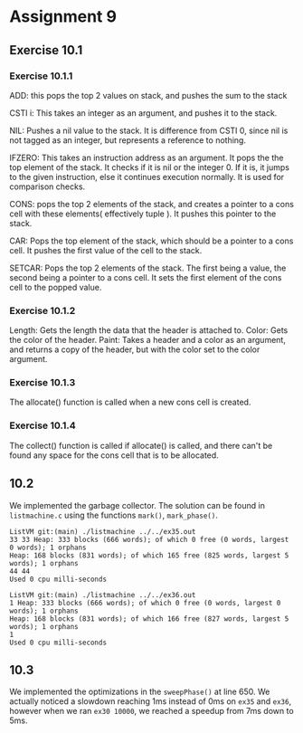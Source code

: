 ﻿# Assignment 9

## Exercise 10.1

### Exercise 10.1.1
ADD: this pops the top 2 values on stack, and pushes the sum to the stack

CSTI i: This takes an integer as an argument, and pushes it to the stack.

NIL: Pushes a nil value to the stack. It is difference from CSTI 0, since nil is not tagged as an integer, but represents a reference to nothing.


IFZERO: This takes an instruction address as an argument.
It pops the the top element of the stack. It checks if it is nil or the integer 0. If it is, it jumps to the given instruction, else it continues execution normally. It is used for comparison checks.

CONS: pops the top 2 elements of the stack, and creates a pointer to a cons cell with these elements( effectively tuple ). It pushes this pointer to the stack.

CAR: Pops the top element of the stack, which should be a pointer to a cons cell. It pushes the first value of the cell to the stack.


SETCAR: Pops the top 2 elements of the stack. The first being a value, the second being a pointer to a cons cell. It sets the first element of the cons cell to the popped value.

### Exercise 10.1.2
Length: Gets the length the data that the header is attached to.
Color: Gets the color of the header.
Paint: Takes a header and a color as an argument, 
and returns a copy of the header, but with the color set to the color argument.

### Exercise 10.1.3
The allocate() function is called when a new cons cell is created.

### Exercise 10.1.4
The collect() function is called if allocate() is called, and there can't be 
found any space for the cons cell that is to be allocated.


## 10.2

We implemented the garbage collector. The solution can be found in `listmachine.c` using the functions `mark()`, `mark_phase()`.

```
ListVM git:(main) ./listmachine ../../ex35.out
33 33 Heap: 333 blocks (666 words); of which 0 free (0 words, largest 0 words); 1 orphans
Heap: 168 blocks (831 words); of which 165 free (825 words, largest 5 words); 1 orphans
44 44
Used 0 cpu milli-seconds

ListVM git:(main) ./listmachine ../../ex36.out
1 Heap: 333 blocks (666 words); of which 0 free (0 words, largest 0 words); 1 orphans
Heap: 168 blocks (831 words); of which 166 free (827 words, largest 5 words); 1 orphans
1
Used 0 cpu milli-seconds
```

## 10.3

We implemented the optimizations in the `sweepPhase()` at line 650. 
We actually noticed a slowdown reaching 1ms instead of 0ms on `ex35` and `ex36`, however when we ran `ex30 10000`, we reached a speedup from 7ms down to 5ms.


